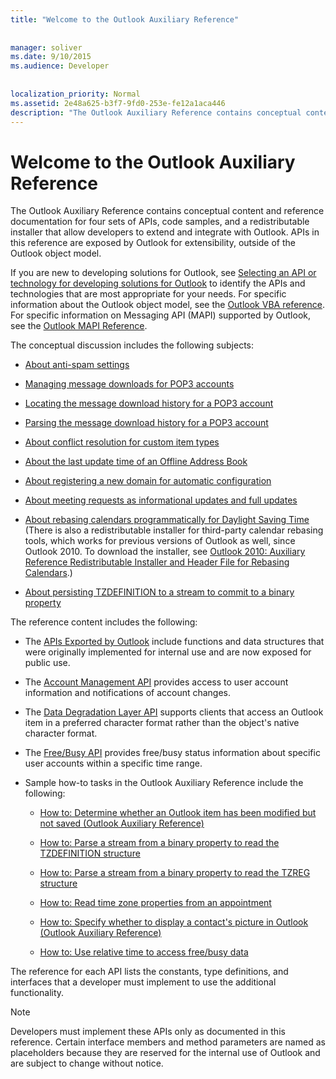 ```yaml
---
title: "Welcome to the Outlook Auxiliary Reference"
 
 
manager: soliver
ms.date: 9/10/2015
ms.audience: Developer
 
 
localization_priority: Normal
ms.assetid: 2e48a625-b3f7-9fd0-253e-fe12a1aca446
description: "The Outlook Auxiliary Reference contains conceptual content and reference documentation for four sets of APIs, code samples, and a redistributable installer that allow developers to extend and integrate with Outlook. APIs in this reference are exposed by Outlook for extensibility, outside of the Outlook object model."
---
```


# Welcome to the Outlook Auxiliary Reference

The Outlook Auxiliary Reference contains conceptual content and reference documentation for four sets of APIs, code samples, and a redistributable installer that allow developers to extend and integrate with Outlook. APIs in this reference are exposed by Outlook for extensibility, outside of the Outlook object model. 
  
If you are new to developing solutions for Outlook, see [Selecting an API or technology for developing solutions for Outlook](selecting-an-api-or-technology-for-developing-solutions-for-outlook.md) to identify the APIs and technologies that are most appropriate for your needs. For specific information about the Outlook object model, see the [Outlook VBA reference](http://msdn.microsoft.com/library/75e4ad96-62a2-49d2-bc51-48ceab50634c%28Office.15%29.aspx). For specific information on Messaging API (MAPI) supported by Outlook, see the [Outlook MAPI Reference](http://msdn.microsoft.com/library/3d980b86-7001-4869-9780-121c6bfc7275%28Office.15%29.aspx).
  
The conceptual discussion includes the following subjects:
  
- [About anti-spam settings](about-anti-spam-settings.md)
    
- [Managing message downloads for POP3 accounts](managing-message-downloads-for-pop3-accounts.md)
    
- [Locating the message download history for a POP3 account](locating-the-message-download-history-for-a-pop3-account.md)
    
- [Parsing the message download history for a POP3 account](parsing-the-message-download-history-for-a-pop3-account.md)
    
- [About conflict resolution for custom item types](about-conflict-resolution-for-custom-item-types.md)
    
- [About the last update time of an Offline Address Book](about-the-last-update-time-of-an-offline-address-book.md)
    
- [About registering a new domain for automatic configuration](about-registering-a-new-domain-for-automatic-configuration.md)
    
- [About meeting requests as informational updates and full updates](about-meeting-requests-as-informational-updates-and-full-updates.md)
    
- [About rebasing calendars programmatically for Daylight Saving Time](about-rebasing-calendars-programmatically-for-daylight-saving-time.md) (There is also a redistributable installer for third-party calendar rebasing tools, which works for previous versions of Outlook as well, since Outlook 2010. To download the installer, see [Outlook 2010: Auxiliary Reference Redistributable Installer and Header File for Rebasing Calendars](http://www.microsoft.com/downloads/details.aspx?FamilyID=77748863-4352-4b99-ae57-1d4ae803983b).)
    
- [About persisting TZDEFINITION to a stream to commit to a binary property](about-persisting-tzdefinition-to-a-stream-to-commit-to-a-binary-property.md)
    
The reference content includes the following:
  
- The [APIs Exported by Outlook](about-apis-exported-by-outlook.md) include functions and data structures that were originally implemented for internal use and are now exposed for public use. 
    
- The [Account Management API](about-the-account-management-api.md) provides access to user account information and notifications of account changes. 
    
- The [Data Degradation Layer API](about-the-data-degradation-layer-api.md) supports clients that access an Outlook item in a preferred character format rather than the object's native character format. 
    
- The [Free/Busy API](about-the-free-busy-api.md) provides free/busy status information about specific user accounts within a specific time range. 
    
- Sample how-to tasks in the Outlook Auxiliary Reference include the following:
    
  - [How to: Determine whether an Outlook item has been modified but not saved (Outlook Auxiliary Reference)](how-to-determine-whether-an-outlook-item-has-been-modified-but-not-saved-outlook.md)
    
  - [How to: Parse a stream from a binary property to read the TZDEFINITION structure](how-to-parse-a-stream-from-a-binary-property-to-read-the-tzdefinition-structure.md)
    
  - [How to: Parse a stream from a binary property to read the TZREG structure](how-to-parse-a-stream-from-a-binary-property-to-read-the-tzreg-structure.md)
    
  - [How to: Read time zone properties from an appointment](how-to-read-time-zone-properties-from-an-appointment.md)
    
  - [How to: Specify whether to display a contact's picture in Outlook (Outlook Auxiliary Reference)](how-to-specify-whether-to-display-a-contact-s-picture-in-outlook-outlook-auxilia.md)
    
  - [How to: Use relative time to access free/busy data](how-to-use-relative-time-to-access-free-busy-data.md)
    
The reference for each API lists the constants, type definitions, and interfaces that a developer must implement to use the additional functionality.
  
> [!NOTE]
> Developers must implement these APIs only as documented in this reference. Certain interface members and method parameters are named as placeholders because they are reserved for the internal use of Outlook and are subject to change without notice. 
  

